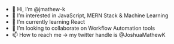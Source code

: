 - 👋 Hi, I’m @jmathew-k
- 👀 I’m interested in JavaScript, MERN Stack & Machine Learning
- 🌱 I’m currently learning React
- 💞️ I’m looking to collaborate on Workflow Automation tools
- 📫 How to reach me -> my twitter handle is @JoshuaMathewK

<!---
jmathew-k/jmathew-k is a ✨ special ✨ repository because its `README.md` (this file) appears on your GitHub profile.
You can click the Preview link to take a look at your changes.
--->
